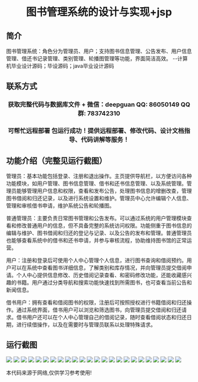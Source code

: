 <p><h1 align="center">图书管理系统的设计与实现+jsp</h1></p>

## 简介
图书管理系统：角色分为管理员、用户；支持图书信息管理、公告发布、用户信息管理、借还书记录管理、类别管理、轮播图管理等功能，界面简洁高效。    --计算机毕业设计源码；毕设源码；java毕业设计源码


## 联系方式
<p><h3 align="center">获取完整代码与数据库文件 + 微信：deepguan QQ: 86050149 QQ群: 783742310</h3></p>
<p><h3 align="center">可帮忙远程部署 包运行成功！提供远程部署、修改代码、设计文档指导、代码讲解等服务！</h3></p>

## 功能介绍（完整见运行截图）
管理员：基本功能包括登录、注册和退出操作。主页提供导航栏，以方便访问各种功能模块，如用户管理、图书信息管理、借书和还书信息管理、以及系统管理。管理员能够管理用户信息和权限，查看和发布公告，处理图书信息的增删改查，管理图书借阅和归还记录，以及进行系统设置和维护。管理员中心允许编辑个人信息、管理和审核借书申请，维护系统公告和轮播图。

普通管理员：主要负责日常图书管理和公告发布。可以通过系统的用户管理模块查看和修改普通用户的信息，但不具备完整的系统访问权限。功能侧重于图书信息的编辑与维护、图书借阅和归还的登记与记录、以及公告的发布和管理。普通管理员也能够查看系统中的借书和还书申请，并参与审核流程，协助维持图书馆的正常运营。

用户：注册和登录后可使用个人中心管理个人信息，进行图书查询和借阅预约。用户可以在系统中查看图书详细信息，了解类别和库存情况，并向管理员提交借阅申请。个人中心提供信息修改、历史借阅记录查看、和密码修改功能，还能收藏感兴趣的书籍。用户通过分类导航和搜索功能快速找到所需图书，也可查看当前公告和新闻信息。

借书用户：拥有查看和借阅图书的权限，注册后可按照授权进行书籍借阅和归还操作。通过系统界面，借书用户可以浏览和筛选图书，向管理员提交借阅和归还请求。借书用户还可以在个人中心管理自己的借阅记录，随时查看借阅状态和归还日期，进行续借操作，以及在需要时与管理员联系以处理特殊请求。


## 运行截图
![](https://bs-1329754181.cos.ap-shanghai.myqcloud.com/ssm/BookManagementSystemJsp/img/001.jpg)
![](https://bs-1329754181.cos.ap-shanghai.myqcloud.com/ssm/BookManagementSystemJsp/img/002.jpg)
![](https://bs-1329754181.cos.ap-shanghai.myqcloud.com/ssm/BookManagementSystemJsp/img/003.jpg)
![](https://bs-1329754181.cos.ap-shanghai.myqcloud.com/ssm/BookManagementSystemJsp/img/004.jpg)
![](https://bs-1329754181.cos.ap-shanghai.myqcloud.com/ssm/BookManagementSystemJsp/img/005.jpg)
![](https://bs-1329754181.cos.ap-shanghai.myqcloud.com/ssm/BookManagementSystemJsp/img/006.jpg)
![](https://bs-1329754181.cos.ap-shanghai.myqcloud.com/ssm/BookManagementSystemJsp/img/007.jpg)
![](https://bs-1329754181.cos.ap-shanghai.myqcloud.com/ssm/BookManagementSystemJsp/img/008.jpg)
![](https://bs-1329754181.cos.ap-shanghai.myqcloud.com/ssm/BookManagementSystemJsp/img/009.jpg)
![](https://bs-1329754181.cos.ap-shanghai.myqcloud.com/ssm/BookManagementSystemJsp/img/010.jpg)
![](https://bs-1329754181.cos.ap-shanghai.myqcloud.com/ssm/BookManagementSystemJsp/img/011.jpg)
![](https://bs-1329754181.cos.ap-shanghai.myqcloud.com/ssm/BookManagementSystemJsp/img/012.jpg)
![](https://bs-1329754181.cos.ap-shanghai.myqcloud.com/ssm/BookManagementSystemJsp/img/013.jpg)
![](https://bs-1329754181.cos.ap-shanghai.myqcloud.com/ssm/BookManagementSystemJsp/img/014.jpg)
![](https://bs-1329754181.cos.ap-shanghai.myqcloud.com/ssm/BookManagementSystemJsp/img/015.jpg)
![](https://bs-1329754181.cos.ap-shanghai.myqcloud.com/ssm/BookManagementSystemJsp/img/016.jpg)
![](https://bs-1329754181.cos.ap-shanghai.myqcloud.com/ssm/BookManagementSystemJsp/img/017.jpg)
![](https://bs-1329754181.cos.ap-shanghai.myqcloud.com/ssm/BookManagementSystemJsp/img/018.jpg)
![](https://bs-1329754181.cos.ap-shanghai.myqcloud.com/ssm/BookManagementSystemJsp/img/019.jpg)
![](https://bs-1329754181.cos.ap-shanghai.myqcloud.com/ssm/BookManagementSystemJsp/img/020.jpg)
![](https://bs-1329754181.cos.ap-shanghai.myqcloud.com/ssm/BookManagementSystemJsp/img/021.jpg)
![](https://bs-1329754181.cos.ap-shanghai.myqcloud.com/ssm/BookManagementSystemJsp/img/022.jpg)
![](https://bs-1329754181.cos.ap-shanghai.myqcloud.com/ssm/BookManagementSystemJsp/img/023.jpg)
![](https://bs-1329754181.cos.ap-shanghai.myqcloud.com/ssm/BookManagementSystemJsp/img/024.jpg)

<p>本代码来源于网络,仅供学习参考使用!</p>
